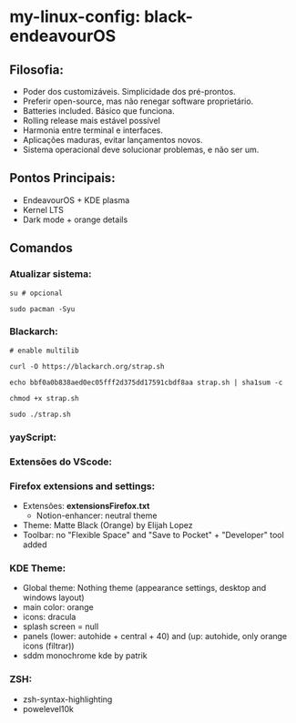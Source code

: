 # my-linux-config: black-endeavourOS

## Filosofia:
- Poder dos customizáveis. Simplicidade dos pré-prontos.
- Preferir open-source, mas não renegar software proprietário.
- Batteries included. Básico que funciona.
- Rolling release mais estável possível
- Harmonia entre terminal e interfaces.
- Aplicações maduras, evitar lançamentos novos. 
- Sistema operacional deve solucionar problemas, e não ser um.

## Pontos Principais:
- EndeavourOS + KDE plasma
- Kernel LTS
- Dark mode + orange details

## Comandos

### Atualizar sistema:
```
su # opcional
```
```
sudo pacman -Syu
```

### Blackarch:
```
# enable multilib

curl -O https://blackarch.org/strap.sh

echo bbf0a0b838aed0ec05fff2d375dd17591cbdf8aa strap.sh | sha1sum -c

chmod +x strap.sh

sudo ./strap.sh

```

### yayScript:

### Extensões do VScode:

### Firefox extensions and settings:
- Extensões: **extensionsFirefox.txt**
    - Notion-enhancer: neutral theme
- Theme: Matte Black (Orange) by Elijah Lopez
- Toolbar: no "Flexible Space" and "Save to Pocket" + "Developer" tool added

### KDE Theme:
- Global theme: Nothing theme (appearance settings, desktop and windows layout)
- main color: orange
- icons: dracula
- splash screen = null
- panels (lower: autohide + central + 40) and (up: autohide, only orange icons (filtrar))
- sddm monochrome kde by patrik

### ZSH:
- zsh-syntax-highlighting
- powelevel10k





